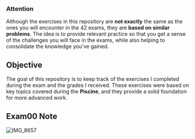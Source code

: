 ### Attention

Although the exercises in this repository are **not exactly** the same as the ones you will encounter in the 42 exams, they are **based on similar problems**. The idea is to provide relevant practice so that you get a sense of the challenges you will face in the exams, while also helping to consolidate the knowledge you've gained.

## Objective

The goal of this repository is to keep track of the exercises I completed during the exam and the grades I received. These exercises were based on key topics covered during the **Piscine**, and they provide a solid foundation for more advanced work.

## Exam00 Note
![IMG_8657](https://github.com/user-attachments/assets/ec055fa0-1a9c-4816-8004-f25166e72575)
